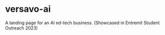 # versavo-ai
A landing page for an AI ed-tech business. (Showcased in Entremit Student Outreach 2023)

